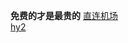 **免费的才是最贵的**
[直连机场](https://xship.top/?yg9Vo8a)  
[hy2](https://client-sub.jingfan.life/s/c9fffd9f8e2d2b5e87f4793909519f55)
